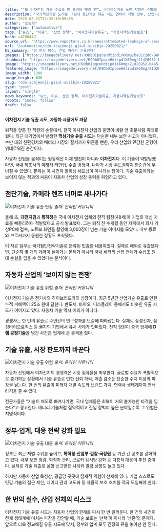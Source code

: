 ```yaml
---
title: "“또 이차전지 기술 수십조 원 홀라당 뺏길 뻔”… 국가핵심기술 노린 치밀한 수법에 정부 ‘비상’"
description: "국가핵심기술 노리는 그림자 첨단기술 유출 시도 연이어 적발 정부, 산업기밀 보호 총력 대응 중 ..."
date: 2025-08-21T12:32:10+09:00
author: "오승희"
categories: ["automotive"]
tags: ["뉴스", "이슈", "산업 정책", "이차전지기술유출", "자동차핵심기술보호"]
hash: a470044d
source_url: "https://www.reportera.co.kr/news/attempted-leakage-of-secondary-battery-technology-overseas/"
url: "/automotive/ddo-icajeonji-gisul-susibjo-20250821/"
h5_summary: "한 번의 방심, 산업 미래가 흔들린다"
images: ["https://imagedelivery.net/H9Db0IpqceHdtipd1X60mg/be81c286-8e01-47c6-5c5a-b0ca1410d000/public", "https://imagedelivery.net/H9Db0IpqceHdtipd1X60mg/21d26952-b445-4549-64be-e2c27d8d4300/public", "https://imagedelivery.net/H9Db0IpqceHdtipd1X60mg/8efcc4d6-19b8-4032-acc8-617d4ec21900/public", "https://imagedelivery.net/H9Db0IpqceHdtipd1X60mg/aa6366c9-3625-4dcb-76ce-682e12237d00/public", "https://imagedelivery.net/H9Db0IpqceHdtipd1X60mg/30cec104-3133-4e14-4b97-48d1e0eba600/public"]
thumbnail: "https://imagedelivery.net/H9Db0IpqceHdtipd1X60mg/21d26952-b445-4549-64be-e2c27d8d4300/public"
image: "https://imagedelivery.net/H9Db0IpqceHdtipd1X60mg/21d26952-b445-4549-64be-e2c27d8d4300/public"
featured_image: "https://imagedelivery.net/H9Db0IpqceHdtipd1X60mg/21d26952-b445-4549-64be-e2c27d8d4300/public"
image_width: 1200
image_height: 630
slug: "ddo-icajeonji-gisul-susibjo-20250821"
type: "post"
layout: "single"
news_keywords: "뉴스, 이슈, 산업 정책, 이차전지기술유출, 자동차핵심기술보호"
robots: "index, follow"
draft: false
---
```


**이차전지 기술 유출 시도, 자동차 시장에도 파장**

퇴직을 앞둔 한 직원의 손끝에서, 한국 이차전지 산업의 운명이 바람 앞 촛불처럼 위태로웠다. 최근 대기업에서 발생한 **핵심기술 유출 시도**는 단순한 내부 보안 사고가 아니었다. 수만 대의 친환경차와 배터리 시장의 질서까지 뒤흔들 뻔한, 우리 산업의 민감한 균형이 위태로워진 순간이다.

자동차 산업을 움직이는 원동력은 이제 엔진이 아니라 **이차전지**다. 이 기술이 약탈당했다면, 국내 제조사의 미래차 라인업, 수출 경쟁력, 나아가 시장 주도권까지 한순간에 무너질 수 있었다. 문제는 이 사건이 일회성 해프닝이 아니라는 점이다. 기술 유출이라는 보이지 않는 적과의 싸움이 자동차 산업의 성장 동력을 위협하고 있다.

## 첨단기술, 카메라 렌즈 너머로 새나가다

![이차전지 기술 유출 현장](https://imagedelivery.net/H9Db0IpqceHdtipd1X60mg/aa6366c9-3625-4dcb-76ce-682e12237d00/public)
*출처: 온라인 커뮤니티*


올해 초, **대전지검**과 **특허청**은 국내 이차전지 업체의 전직 팀장(48세)이 기업의 핵심 자료를 빼돌리려다 적발됐다고 공식 발표했다. 그는 퇴직 전 수개월 동안 자택에서 회사 가상PC에 접속, 노트북 화면을 촬영해 3,000장이 넘는 기술 이미지를 모았다. 내부 동료와 브로커까지 동원한 정황도 포착됐다.

이 자료 일부는 국가첨단전략기술로 분류된 민감한 내용이었다. 실제로 해외로 유출됐다면, 단순히 몇 개의 계약이 날아가는 문제가 아니라 국내 배터리 산업 전체가 수십조 원대 손실을 입을 수 있었다는 분석이다.

## 자동차 산업의 ‘보이지 않는 전쟁’

![이차전지 기술 유출 위험](https://imagedelivery.net/H9Db0IpqceHdtipd1X60mg/be81c286-8e01-47c6-5c5a-b0ca1410d000/public)
*출처: 온라인 커뮤니티*


이차전지 기술은 전기차와 하이브리드카의 심장이다. 최근 5년간 산업기술 유출로 인한 누적 피해액이 25조 원에 달한다. 반도체, 바이오, 디스플레이 등에서도 비슷한 유출 시도가 이어지고 있다. 자동차 기술 역시 예외가 아니다.

경쟁사는 한 번의 유출로 수년간의 연구성과를 단숨에 따라잡는다. 실제로 삼성전자, 삼성바이오로직스 등 굴지의 기업에서 유사 사례가 잇따랐다. 전직 임원이 중국 업체에 **D램 공정기술**을 넘긴 사건은 업계에 큰 충격을 줬다.

## 기술 유출, 시장 판도까지 바꾼다

![이차전지 기술 유출 위험](https://imagedelivery.net/H9Db0IpqceHdtipd1X60mg/8efcc4d6-19b8-4032-acc8-617d4ec21900/public)
*출처: 온라인 커뮤니티*


자동차 산업에서 이차전지의 경쟁력은 시장 점유율을 좌우한다. 글로벌 수요가 폭발적으로 증가하는 상황에서 기술 유출로 인한 신뢰 하락, 매출 감소는 단순한 수치 이상의 파장을 낳는다. 한 번의 유출이 미래차 개발 속도와 브랜드 가치, 협력사 생태계까지 연쇄 타격을 줄 수 있다.

전문가들은 “기술이 해외로 빠져나가면, 국내 업체들은 회복이 거의 불가능한 타격을 입는다”고 경고한다. 배터리 기술처럼 집약적이고 진입 장벽이 높은 분야일수록 그 위험은 치명적이다.

## 정부·업계, 대응 전략 강화 필요

![이차전지 기술 유출 대응](https://imagedelivery.net/H9Db0IpqceHdtipd1X60mg/30cec104-3133-4e14-4b97-48d1e0eba600/public)
*출처: 온라인 커뮤니티*


정부는 최근 처벌 수위를 높이고, **특허청·산업부·검찰·국정원** 등 기관 간 공조를 강화하고 있다. 내부 보안 점검, 퇴직자 관리, 브로커 감시망 강화 등 다층적 대응이 추진 중이다. 실제로 기술 유출로 실형 선고받은 사례와 벌금 상향도 늘고 있다.

하지만 자동차 산업 특성상, 공급망 곳곳에 잠재적 위험이 산재해 있다. 기업 스스로도 민감 기술의 접근 제한, 데이터 관리 고도화 등 자율적 보호 조치를 적극 도입해야 한다.

## 한 번의 실수, 산업 전체의 리스크

이차전지 기술 유출 시도는 자동차 산업의 한계를 다시 한 번 일깨운다. 한 건의 사건이 전체 생태계에 미치는 파장을 감안할 때, 기술 보호는 ‘선택’이 아니라 ‘생존’의 문제다. 앞으로 더욱 정교해질 유출 시도에 맞서, 정부와 업계 모두 긴장의 끈을 놓아선 안 된다.
